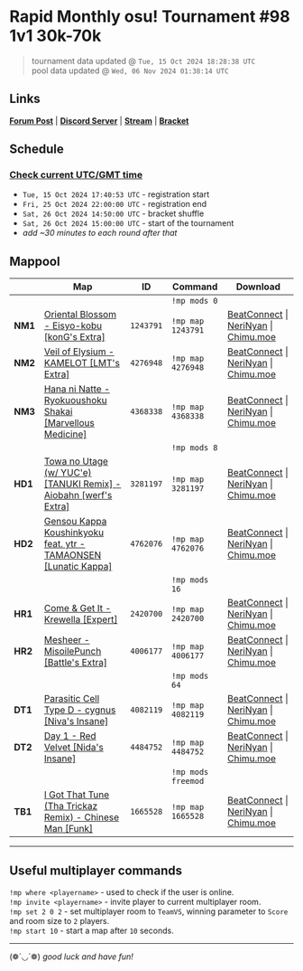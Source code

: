 # Rapid Monthly osu! Tournament #98 1v1 30k-70k

> tournament data updated @ `Tue, 15 Oct 2024 18:28:38 UTC`  
> pool data updated @ `Wed, 06 Nov 2024 01:38:14 UTC`

## Links

[**Forum Post**](https://osu.ppy.sh/community/forums/topics/1990558) | [**Discord Server**](https://discord.gg/9sKe7nF) | [**Stream**](https://www.twitch.tv/rapid_tournaments) | [**Bracket**](https://challonge.com/rmosutourney98)

## Schedule

### [**Check current UTC/GMT time**](https://www.utctime.net)

- `Tue, 15 Oct 2024 17:40:53 UTC` - registration start
- `Fri, 25 Oct 2024 22:00:00 UTC` - registration end
- `Sat, 26 Oct 2024 14:50:00 UTC` - bracket shuffle
- `Sat, 26 Oct 2024 15:00:00 UTC` - start of the tournament
- _add ~30 minutes to each round after that_


## Mappool

| | Map | ID | Command | Download |
| --- | --- | --- | ------- | -------- |
| | | | `!mp mods 0` |
| **NM1** | [Oriental Blossom - Eisyo-kobu [konG&#39;s Extra]](https://osu.ppy.sh/beatmapset/586889) | `1243791` | `!mp map 1243791` | [BeatConnect](https://beatconnect.io/b/586889) \| [NeriNyan](https://api.nerinyan.moe/d/586889) \| [Chimu.moe](https://api.chimu.moe/v1/download/586889) |
| **NM2** | [Veil of Elysium - KAMELOT [LMT&#39;s Extra]](https://osu.ppy.sh/beatmapset/2048493) | `4276948` | `!mp map 4276948` | [BeatConnect](https://beatconnect.io/b/2048493) \| [NeriNyan](https://api.nerinyan.moe/d/2048493) \| [Chimu.moe](https://api.chimu.moe/v1/download/2048493) |
| **NM3** | [Hana ni Natte - Ryokuoushoku Shakai [Marvellous Medicine]](https://osu.ppy.sh/beatmapset/2085236) | `4368338` | `!mp map 4368338` | [BeatConnect](https://beatconnect.io/b/2085236) \| [NeriNyan](https://api.nerinyan.moe/d/2085236) \| [Chimu.moe](https://api.chimu.moe/v1/download/2085236) |
| | | | `!mp mods 8` |
| **HD1** | [Towa no Utage (w/ YUC&#39;e) [TANUKI Remix] - Aiobahn [werf&#39;s Extra]](https://osu.ppy.sh/beatmapset/1602507) | `3281197` | `!mp map 3281197` | [BeatConnect](https://beatconnect.io/b/1602507) \| [NeriNyan](https://api.nerinyan.moe/d/1602507) \| [Chimu.moe](https://api.chimu.moe/v1/download/1602507) |
| **HD2** | [Gensou Kappa Koushinkyoku feat. ytr - TAMAONSEN [Lunatic Kappa]](https://osu.ppy.sh/beatmapset/2239541) | `4762076` | `!mp map 4762076` | [BeatConnect](https://beatconnect.io/b/2239541) \| [NeriNyan](https://api.nerinyan.moe/d/2239541) \| [Chimu.moe](https://api.chimu.moe/v1/download/2239541) |
| | | | `!mp mods 16` |
| **HR1** | [Come &amp; Get It - Krewella [Expert]](https://osu.ppy.sh/beatmapset/1160167) | `2420700` | `!mp map 2420700` | [BeatConnect](https://beatconnect.io/b/1160167) \| [NeriNyan](https://api.nerinyan.moe/d/1160167) \| [Chimu.moe](https://api.chimu.moe/v1/download/1160167) |
| **HR2** | [Mesheer - MisoilePunch [Battle&#39;s Extra]](https://osu.ppy.sh/beatmapset/1862429) | `4006177` | `!mp map 4006177` | [BeatConnect](https://beatconnect.io/b/1862429) \| [NeriNyan](https://api.nerinyan.moe/d/1862429) \| [Chimu.moe](https://api.chimu.moe/v1/download/1862429) |
| | | | `!mp mods 64` |
| **DT1** | [Parasitic Cell Type D - cygnus [Niva&#39;s Insane]](https://osu.ppy.sh/beatmapset/1968108) | `4082119` | `!mp map 4082119` | [BeatConnect](https://beatconnect.io/b/1968108) \| [NeriNyan](https://api.nerinyan.moe/d/1968108) \| [Chimu.moe](https://api.chimu.moe/v1/download/1968108) |
| **DT2** | [Day 1 - Red Velvet [Nida&#39;s Insane]](https://osu.ppy.sh/beatmapset/2125371) | `4484752` | `!mp map 4484752` | [BeatConnect](https://beatconnect.io/b/2125371) \| [NeriNyan](https://api.nerinyan.moe/d/2125371) \| [Chimu.moe](https://api.chimu.moe/v1/download/2125371) |
| | | | `!mp mods freemod` |
| **TB1** | [I Got That Tune (Tha Trickaz Remix) - Chinese Man [Funk]](https://osu.ppy.sh/beatmapset/793027) | `1665528` | `!mp map 1665528` | [BeatConnect](https://beatconnect.io/b/793027) \| [NeriNyan](https://api.nerinyan.moe/d/793027) \| [Chimu.moe](https://api.chimu.moe/v1/download/793027) |

---


## Useful multiplayer commands

`!mp where <playername>` - used to check if the user is online.  
`!mp invite <playername>` - invite player to current multiplayer room.  
`!mp set 2 0 2` - set multiplayer room to `TeamVS`, winning parameter to `Score` and room size to `2` players.  
`!mp start 10` - start a map after `10` seconds.

---

(❁´◡`❁) _good luck and have fun!_
